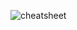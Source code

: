 ![cheatsheet](https://user-images.githubusercontent.com/54551879/113261352-a8094f00-92cf-11eb-93e7-7948b691ae08.png)
